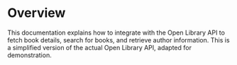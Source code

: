 # Overview
This documentation explains how to integrate with the Open Library API to fetch book details, search for books, and retrieve author information. This is a simplified version of the actual Open Library API, adapted for demonstration.
